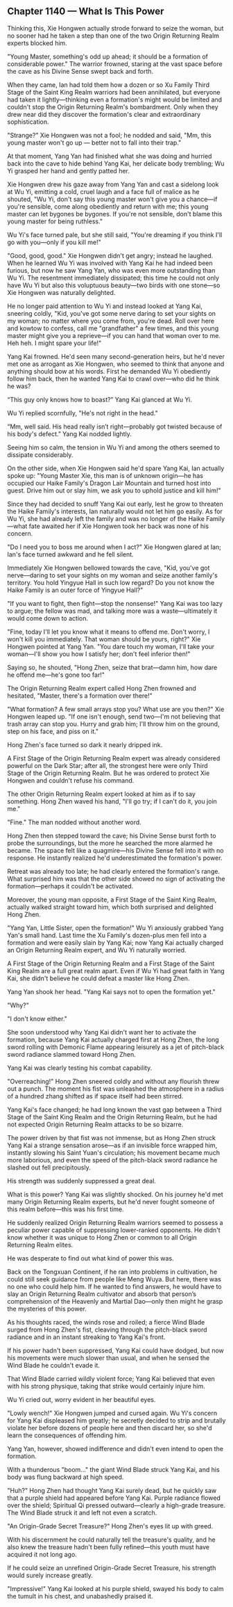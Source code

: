 ## Chapter 1140 — What Is This Power

Thinking this, Xie Hongwen actually strode forward to seize the woman, but no sooner had he taken a step than one of the two Origin Returning Realm experts blocked him.

"Young Master, something's odd up ahead; it should be a formation of considerable power." The warrior frowned, staring at the vast space before the cave as his Divine Sense swept back and forth.

When they came, Ian had told them how a dozen or so Xu Family Third Stage of the Saint King Realm warriors had been annihilated, but everyone had taken it lightly—thinking even a formation's might would be limited and couldn't stop the Origin Returning Realm's bombardment. Only when they drew near did they discover the formation's clear and extraordinary sophistication.

"Strange?" Xie Hongwen was not a fool; he nodded and said, "Mm, this young master won't go up — better not to fall into their trap."

At that moment, Yang Yan had finished what she was doing and hurried back into the cave to hide behind Yang Kai, her delicate body trembling; Wu Yi grasped her hand and gently patted her.

Xie Hongwen drew his gaze away from Yang Yan and cast a sidelong look at Wu Yi, emitting a cold, cruel laugh and a face full of malice as he shouted, "Wu Yi, don't say this young master won't give you a chance—if you're sensible, come along obediently and return with me; this young master can let bygones be bygones. If you're not sensible, don't blame this young master for being ruthless."

Wu Yi's face turned pale, but she still said, "You're dreaming if you think I'll go with you—only if you kill me!"

"Good, good, good." Xie Hongwen didn't get angry; instead he laughed. When he learned Wu Yi was involved with Yang Kai he had indeed been furious, but now he saw Yang Yan, who was even more outstanding than Wu Yi. The resentment immediately dissipated; this time he could not only have Wu Yi but also this voluptuous beauty—two birds with one stone—so Xie Hongwen was naturally delighted.

He no longer paid attention to Wu Yi and instead looked at Yang Kai, sneering coldly, "Kid, you've got some nerve daring to set your sights on my woman; no matter where you come from, you're dead. Roll over here and kowtow to confess, call me "grandfather" a few times, and this young master might give you a reprieve—if you can hand that woman over to me. Heh heh. I might spare your life!"

Yang Kai frowned. He'd seen many second-generation heirs, but he'd never met one as arrogant as Xie Hongwen, who seemed to think that anyone and anything should bow at his words. First he demanded Wu Yi obediently follow him back, then he wanted Yang Kai to crawl over—who did he think he was?

“This guy only knows how to boast?” Yang Kai glanced at Wu Yi.

Wu Yi replied scornfully, "He's not right in the head."

“Mm, well said. His head really isn’t right—probably got twisted because of his body's defect.” Yang Kai nodded lightly.

Seeing him so calm, the tension in Wu Yi and among the others seemed to dissipate considerably.

On the other side, when Xie Hongwen said he'd spare Yang Kai, Ian actually spoke up: "Young Master Xie, this man is of unknown origin—he has occupied our Haike Family's Dragon Lair Mountain and turned host into guest. Drive him out or slay him, we ask you to uphold justice and kill him!"

Since they had decided to snuff Yang Kai out early, lest he grow to threaten the Haike Family's interests, Ian naturally would not let him go easily. As for Wu Yi, she had already left the family and was no longer of the Haike Family—what fate awaited her if Xie Hongwen took her back was none of his concern.

"Do I need you to boss me around when I act?" Xie Hongwen glared at Ian; Ian's face turned awkward and he fell silent.

Immediately Xie Hongwen bellowed towards the cave, "Kid, you've got nerve—daring to set your sights on my woman and seize another family's territory. You hold Yingyue Hall in such low regard? Do you not know the Haike Family is an outer force of Yingyue Hall?"

"If you want to fight, then fight—stop the nonsense!" Yang Kai was too lazy to argue; the fellow was mad, and talking more was a waste—ultimately it would come down to action.

"Fine, today I'll let you know what it means to offend me. Don't worry, I won't kill you immediately. That woman should be yours, right?" Xie Hongwen pointed at Yang Yan. "You dare touch my woman, I'll take your woman—I'll show you how I satisfy her; don't feel inferior then!"

Saying so, he shouted, "Hong Zhen, seize that brat—damn him, how dare he offend me—he's gone too far!"

The Origin Returning Realm expert called Hong Zhen frowned and hesitated, "Master, there's a formation over there!"

"What formation? A few small arrays stop you? What use are you then?" Xie Hongwen leaped up. "If one isn't enough, send two—I'm not believing that trash array can stop you. Hurry and grab him; I'll throw him on the ground, step on his face, and piss on it."

Hong Zhen's face turned so dark it nearly dripped ink.

A First Stage of the Origin Returning Realm expert was already considered powerful on the Dark Star; after all, the strongest here were only Third Stage of the Origin Returning Realm. But he was ordered to protect Xie Hongwen and couldn't refuse his command.

The other Origin Returning Realm expert looked at him as if to say something. Hong Zhen waved his hand, "I'll go try; if I can't do it, you join me."

"Fine." The man nodded without another word.

Hong Zhen then stepped toward the cave; his Divine Sense burst forth to probe the surroundings, but the more he searched the more alarmed he became. The space felt like a quagmire—his Divine Sense fell into it with no response. He instantly realized he'd underestimated the formation's power.

Retreat was already too late; he had clearly entered the formation's range. What surprised him was that the other side showed no sign of activating the formation—perhaps it couldn't be activated.

Moreover, the young man opposite, a First Stage of the Saint King Realm, actually walked straight toward him, which both surprised and delighted Hong Zhen.

"Yang Yan, Little Sister, open the formation!" Wu Yi anxiously grabbed Yang Yan's small hand. Last time the Xu Family's dozen-plus men fell into a formation and were easily slain by Yang Kai; now Yang Kai actually charged an Origin Returning Realm expert, and Wu Yi naturally worried.

A First Stage of the Origin Returning Realm and a First Stage of the Saint King Realm are a full great realm apart. Even if Wu Yi had great faith in Yang Kai, she didn't believe he could defeat a master like Hong Zhen.

Yang Yan shook her head. "Yang Kai says not to open the formation yet."

"Why?"

"I don't know either."

She soon understood why Yang Kai didn't want her to activate the formation, because Yang Kai actually charged first at Hong Zhen, the long sword rolling with Demonic Flame appearing leisurely as a jet of pitch-black sword radiance slammed toward Hong Zhen.

Yang Kai was clearly testing his combat capability.

"Overreaching!" Hong Zhen sneered coldly and without any flourish threw out a punch. The moment his fist was unleashed the atmosphere in a radius of a hundred zhang shifted as if space itself had been stirred.

Yang Kai's face changed; he had long known the vast gap between a Third Stage of the Saint King Realm and the Origin Returning Realm, but he had not expected Origin Returning Realm attacks to be so bizarre.

The power driven by that fist was not immense, but as Hong Zhen struck Yang Kai a strange sensation arose—as if an invisible force wrapped him, instantly slowing his Saint Yuan's circulation; his movement became much more laborious, and even the speed of the pitch-black sword radiance he slashed out fell precipitously.

His strength was suddenly suppressed a great deal.

What is this power? Yang Kai was slightly shocked. On his journey he'd met many Origin Returning Realm experts, but he'd never fought someone of this realm before—this was his first time.

He suddenly realized Origin Returning Realm warriors seemed to possess a peculiar power capable of suppressing lower-ranked opponents. He didn't know whether it was unique to Hong Zhen or common to all Origin Returning Realm elites.

He was desperate to find out what kind of power this was.

Back on the Tongxuan Continent, if he ran into problems in cultivation, he could still seek guidance from people like Meng Wuya. But here, there was no one who could help him. If he wanted to find answers, he would have to slay an Origin Returning Realm cultivator and absorb that person’s comprehension of the Heavenly and Martial Dao—only then might he grasp the mysteries of this power.

As his thoughts raced, the winds rose and roiled; a fierce Wind Blade surged from Hong Zhen's fist, cleaving through the pitch-black sword radiance and in an instant streaking to Yang Kai's front.

If his power hadn't been suppressed, Yang Kai could have dodged, but now his movements were much slower than usual, and when he sensed the Wind Blade he couldn't evade it.

That Wind Blade carried wildly violent force; Yang Kai believed that even with his strong physique, taking that strike would certainly injure him.

Wu Yi cried out, worry evident in her beautiful eyes.

"Lowly wench!" Xie Hongwen jumped and cursed again. Wu Yi's concern for Yang Kai displeased him greatly; he secretly decided to strip and brutally violate her before dozens of people here and then discard her, so she'd learn the consequences of offending him.

Yang Yan, however, showed indifference and didn't even intend to open the formation.

With a thunderous "boom..." the giant Wind Blade struck Yang Kai, and his body was flung backward at high speed.

"Huh?" Hong Zhen had thought Yang Kai surely dead, but he quickly saw that a purple shield had appeared before Yang Kai. Purple radiance flowed over the shield; Spiritual Qi pressed outward—clearly a high-grade treasure. The Wind Blade struck it and left not even a scratch.

"An Origin-Grade Secret Treasure?" Hong Zhen's eyes lit up with greed.

With his discernment he could naturally tell the treasure's quality, and he also knew the treasure hadn't been fully refined—this youth must have acquired it not long ago.

If he could seize an unrefined Origin-Grade Secret Treasure, his strength would surely increase greatly.

"Impressive!" Yang Kai looked at his purple shield, swayed his body to calm the tumult in his chest, and unabashedly praised it.